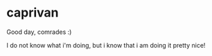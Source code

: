 # caprivan

Good day, comrades :)

I do not know what i'm doing, but i know that i am doing it pretty nice!


